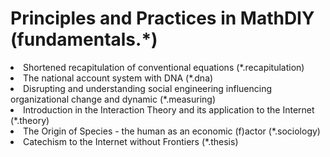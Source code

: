 # Principles and Practices in MathDIY (fundamentals.*)
<li>Shortened recapitulation of conventional equations (*.recapitulation)</li>
<li>The national account system with DNA (*.dna)</li>
<li>Disrupting and understanding social engineering influencing organizational change and dynamic (*.measuring)</li>
<li>Introduction in the Interaction Theory and its application to the Internet (*.theory)</li>
<li>The Origin of Species - the human as an economic (f)actor (*.sociology)</li>
<li>Catechism to the Internet without Frontiers (*.thesis)</li>
